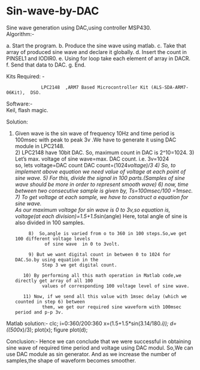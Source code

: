 # Sin-wave-by-DAC
 Sine wave generation using DAC,using controller MSP430.	
Algorithm:-


a.	Start the program.
b.	Produce the sine wave using matlab.
c.	Take that array of produced sine wave and declare it globally.
d.	Insert the count in PINSEL1 and IODIR0.
e.	Using for loop take each element of array in DACR.
f.	Send that data to DAC.
g.	End.

Kits Required:	-
             
                 LPC2148  ,ARM7 Based Microcontroller Kit (ALS-SDA-ARM7-06Kit),  DSO.
Software:-  
   Keil, flash magic.
   
Solution:
1)	Given wave is the sin wave of frequency 10Hz and time period is 100msec with peak to peak 3v .We have to  generate it using DAC module in LPC2148.    
               2) LPC2148 have 10bit DAC. So, maximum count in DAC is 2^10=1024.
               3) Let’s max. voltage of sine wave=max. DAC count.
                                                 i.e. 3v=1024	
                                  so, lets  voltage=DAC count
                                         DAC count=(1024*voltage)/3
              4) So, to implement above equation we need value of voltage at each point of sine wave.
              5) For this, divide the signal in 100 parts.(Samples of sine wave should be more in order to
                   represent smooth wave)
              6) now, time between two consecutive sample is given by,
                                                  Ts=100msec/100
                                                      =1msec.
             7)  To get voltage at each sample, we have to construct a equation for sine wave.  
                  As our maximum  voltage for sin wave is 0 to 3v,so equation is,
                                           voltage(at each division)=1.5+1.5*sin(angle)
                                                       Here, total angle of sine is also divided in 100 samples.

             8)  So,angle is varied from o to 360 in 100 steps.So,we get 100 different voltage levels 
                   of sine wave  in 0 to 3volt.

             9) But we want digital count in between 0 to 1024 for DAC.So.by using equation in the 
                  Step 3 we get digital count.

           10) By performing all this math operation in Matlab code,we directly get array of all 100
                  values of corresponding 100 voltage level of sine wave.

           11) Now, if we send all this value with 1msec delay (which we counted in step 6) between 
                  them, we get our required sine waveform with 100msec period and p-p 3v. 


Matlab solution:-
clc;
i=0:360/200:360	
x=(1.5+1.5*sin(3.14/180.*i));
d=((500*x)/3);
plot(x);
figure
plot(d);



Conclusion:-
Hence we can conclude that we were successful in obtaining sine wave of required time period and voltage using DAC modul.
So,We can use DAC module as sin generator.
And as we increase the number of samples,the shape of waveform becomes smoother.   


